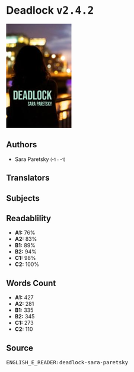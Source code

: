 # Deadlock <kbd>v2.4.2</kbd>

![](./cover.medium.jpg "")

## Authors


 - Sara Paretsky <small>(-1 - -1)</small>

## Translators



## Subjects



## Readablility


 - **A1:** 76%
 - **A2:** 83%
 - **B1:** 89%
 - **B2:** 94%
 - **C1:** 98%
 - **C2:** 100%

## Words Count


 - **A1:** 427
 - **A2:** 281
 - **B1:** 335
 - **B2:** 345
 - **C1:** 273
 - **C2:** 110

## Source


<kbd>ENGLISH_E_READER:deadlock-sara-paretsky</kbd>
